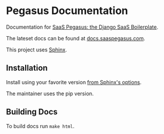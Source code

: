 # Pegasus Documentation

Documentation for [SaaS Pegasus: the Django SaaS Boilerplate](https://www.saaspegasus.com/).

The lateset docs can be found at [docs.saaspegasus.com](https://docs.saaspegasus.com/).

This project uses [Sphinx](https://www.sphinx-doc.org/).

## Installation

Install using your favorite version [from Sphinx's options](https://www.sphinx-doc.org/en/master/usage/installation.html).

The maintainer uses the pip version.

## Building Docs

To build docs run `make html`.
